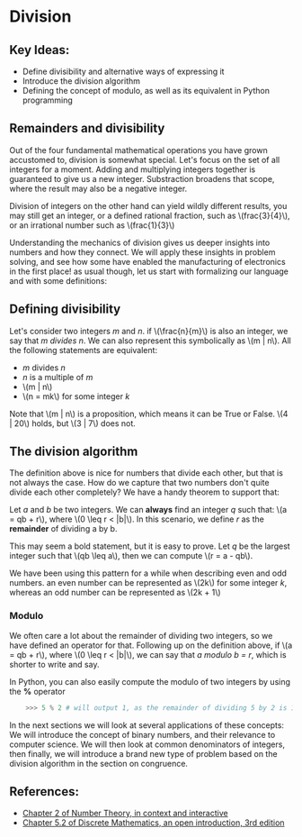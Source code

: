 # Division
## Key Ideas:
- Define divisibility and alternative ways of expressing it
- Introduce the division algorithm
- Defining the concept of modulo, as well as its equivalent in Python programming

## Remainders and divisibility

Out of the four fundamental mathematical operations you have grown accustomed to, division is somewhat special. Let's focus on the set of all integers for a moment. Adding and multiplying integers together is guaranteed to give us a new integer. Substraction broadens that scope, where the result may also be a negative integer.

Division of integers on the other hand can yield wildly different results, you may still get an integer, or a defined rational fraction, such as \\(frac{3}{4}\\), or an irrational number such as \\(frac{1}{3}\\)

Understanding the mechanics of division gives us deeper insights into numbers and how they connect. We will apply these insights in problem solving, and see how some have enabled the manufacturing of electronics in the first place! as usual though, let us start with formalizing our language and with some definitions:

## Defining divisibility

Let's consider two integers *m* and *n*. if \\(\frac{n}{m}\\) is also an integer, we say that *m divides n*. We can also represent this symbolically as \\(m | n\\). All the following statements are equivalent:

- *m* divides *n*
- *n* is a multiple of *m*
- \\(m | n\\)
- \\(n = mk\\) for some integer *k*

Note that \\(m | n\\) is a proposition, which means it can be True or False. \\(4 | 20\\) holds, but \\(3 | 7\\) does not.

## The division algorithm

The definition above is nice for numbers that divide each other, but that is not always the case. How do we capture that two numbers don't quite divide each other completely? We have a handy theorem to support that:

Let *a* and *b* be two integers. We can **always** find an integer *q* such that: \\(a = qb + r\\), where \\(0 \leq r < |b|\\). In this scenario, we define *r* as the **remainder** of dividing a by b.

This may seem a bold statement, but it is easy to prove. Let *q* be the largest integer such that \\(qb \leq a\\), then we can compute \\(r = a - qb\\).

We have been using this pattern for a while when describing even and odd numbers. an even number can be represented as \\(2k\\) for some integer *k*, whereas an odd number can be represented as \\(2k + 1\\)

### Modulo

We often care a lot about the remainder of dividing two integers, so we have defined an operator for that. Following up on the definition above, if \\(a = qb + r\\), where \\(0 \leq r < |b|\\), we can say that *a modulo b = r*, which is shorter to write and say. 

In Python, you can also easily compute the modulo of two integers by using the **%** operator
```Python
	>>> 5 % 2 # will output 1, as the remainder of dividing 5 by 2 is 1
```


In the next sections we will look at several applications of these concepts: We will introduce the concept of binary numbers, and their relevance to computer science. We will then look at common denominators of integers, then finally, we will introduce a brand new type of problem based on the division algorithm in the section on congruence.

## References:

- [Chapter 2 of Number Theory, in context and interactive](https://math.gordon.edu/ntic/ntic/section-div-alg.html)
- [Chapter 5.2 of Discrete Mathematics, an open introduction, 3rd edition](https://discrete.openmathbooks.org/dmoi3/sec_addtops-numbth.html)